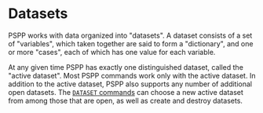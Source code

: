 # Datasets

PSPP works with data organized into "datasets".  A dataset consists of a
set of "variables", which taken together are said to form a
"dictionary", and one or more "cases", each of which has one value for
each variable.

   At any given time PSPP has exactly one distinguished dataset,
called the "active dataset".  Most PSPP commands work only with the
active dataset.  In addition to the active dataset, PSPP also supports
any number of additional open datasets.  The [`DATASET`
commands](../../commands/data-io/dataset.md) can choose a new active
dataset from among those that are open, as well as create and destroy
datasets.
